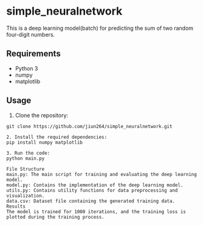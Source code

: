 # simple_neuralnetwork

This is a deep learning model(batch) for predicting the sum of two random four-digit numbers.

## Requirements

- Python 3
- numpy
- matplotlib

## Usage

1. Clone the repository:

```shell
git clone https://github.com/jiun264/simple_neuralnetwork.git

2. Install the required dependencies:
pip install numpy matplotlib

3. Run the code:
python main.py

File Structure
main.py: The main script for training and evaluating the deep learning model.
model.py: Contains the implementation of the deep learning model.
utils.py: Contains utility functions for data preprocessing and visualization.
data.csv: Dataset file containing the generated training data.
Results
The model is trained for 1000 iterations, and the training loss is plotted during the training process.

